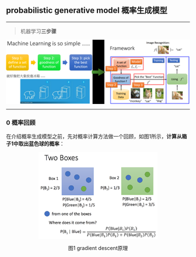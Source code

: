 ## probabilistic generative model 概率生成模型

---

> 机器学习**三步骤**
<div  align="center"><img src="../1-Regression/imgs/1-framework-and-examples.png" alt="1.1" align="center" /></div>

---

### 0 概率回顾

在介绍概率生成模型之前，先对概率计算方法做一个回顾，如图1所示，**计算从箱子1中取出蓝色球的概率**：

<div  align="center">
<center>
<img src="imgs/0-1 概率计算回顾.png" width = 65% height = 65% alt="Oops..." align="center" />
<p>图1 gradient descent原理</p>
</center>
</div>
<br>
